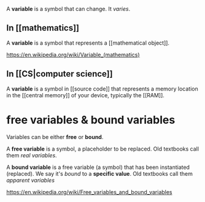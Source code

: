 A **variable** is a symbol that can change. It _varies_.

## In [[mathematics]]

A **variable** is a symbol that represents a [[mathematical object]].

https://en.wikipedia.org/wiki/Variable_(mathematics)

## In [[CS|computer science]]

A **variable** is a symbol in [[source code]] that represents a memory location in the [[central memory]] of your device, typically the [[RAM]].

# free variables & bound variables

Variables can be either **free** or **bound**.

A **free variable** is a symbol, a placeholder to be replaced.
Old textbooks call them _real variables_.

A **bound variable** is a free variable (a symbol) that has been instantiated (replaced). We say it's _bound_ to a **specific value**.
Old textbooks call them _apparent variables_

https://en.wikipedia.org/wiki/Free_variables_and_bound_variables